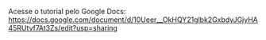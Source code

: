 Acesse o tutorial pelo Google Docs:
https://docs.google.com/document/d/10Ueer__OkHQY21glbk2GxbdyJGjyHA45RUtvf7At3Zs/edit?usp=sharing
